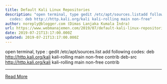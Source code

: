 ```yaml
---
title: Default Kali Linux Repositories
description: "open terminal, type gedit /etc/apt/sources.listadd following
  codes: deb http://http.kali.org/kali kali-rolling main non-free"
author: noreply@blogger.com (Dimas Lanjaka Kumala Indra)
url: https://www.webmanajemen.com/2019/07/default-kali-linux-repositories.html
date: 2019-07-21T13:17:00.000Z
updated: 2019-07-21T13:17:00.000Z
---
```


open terminal, type : 
gedit /etc/apt/sources.list
add following codes: 
deb http://http.kali.org/kali kali-rolling main non-free contrib
deb-src http://http.kali.org/kali kali-rolling main non-free contrib<hr/> <a href="https://www.webmanajemen.com/2019/07/default-kali-linux-repositories.html" rel="follow" class="button" id="read-more">Read More</a>
